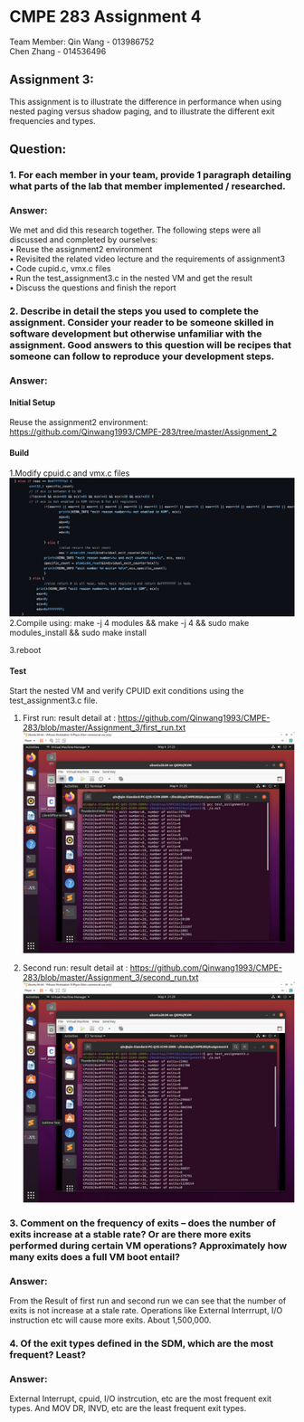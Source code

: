 # CMPE 283 Assignment 4  
Team Member: Qin Wang - 013986752    
             Chen Zhang - 014536496  

## Assignment 3:  
This assignment is to illustrate the difference in performance when using nested paging versus shadow paging, and to illustrate the different exit frequencies and types.  

## Question: 
### 1. For each member in your team, provide 1 paragraph detailing what parts of the lab that member implemented / researched. 
### Answer:
We met and did this research together. The following steps were all discussed and completed by ourselves:  
• Reuse the assignment2 environment  
• Revisited the related video lecture and the requirements of assignment3  
• Code cupid.c, vmx.c files  
• Run the test_assignment3.c in the nested VM and get the result  
• Discuss the questions and finish the report  

### 2. Describe in detail the steps you used to complete the assignment. Consider your reader to be someone skilled in software development but otherwise unfamiliar with the assignment. Good answers to this question will be recipes that someone can follow to reproduce your development steps.
### Answer:
#### Initial Setup
Reuse the assignment2 environment: https://github.com/Qinwang1993/CMPE-283/tree/master/Assignment_2
#### Build
1.Modify cpuid.c and vmx.c files
![image](https://github.com/Qinwang1993/CMPE-283/blob/master/Assignment_3/Modify%20the%20code%20at%20the%20end%20of%20the%20cpuid.c%20file%20.png)
2.Compile using: make -j 4 modules && make -j 4 && sudo make modules_install && sudo make install

3.reboot

#### Test
Start the nested VM and verify CPUID exit conditions using the test_assignment3.c file.
1. First run: result detail at : https://github.com/Qinwang1993/CMPE-283/blob/master/Assignment_3/first_run.txt
![image](https://github.com/Qinwang1993/CMPE-283/blob/master/Assignment_3/First_run.png)

2. Second run: result detail at : https://github.com/Qinwang1993/CMPE-283/blob/master/Assignment_3/second_run.txt
![image](https://github.com/Qinwang1993/CMPE-283/blob/master/Assignment_3/Second_run.png)

### 3. Comment on the frequency of exits – does the number of exits increase at a stable rate? Or are there more exits performed during certain VM operations? Approximately how many exits does a full VM boot entail?
### Answer:
From the Result of first run and second run we can see that the number of exits is not increase at a stale rate. Operations like External Interrrupt, I/O instruction etc will cause more exits. About 1,500,000.
### 4. Of the exit types defined in the SDM, which are the most frequent? Least?
### Answer:
External Interrupt, cpuid, I/O instrcution, etc are the most frequent exit types. And MOV DR, INVD, etc are the least frequent exit types.


